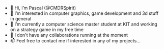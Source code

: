 - 👋 Hi, I’m Pascal (@CMDRSpirit)
- 👀 I’m interested in computer graphics, game development and 3d stuff in general
- 🌱 I’m currently a computer science master student at KIT and working on a strategy game in my free time
- 💞️ I don't have any collaborations running at the moment
- 📫 Feel free to contact me if interested in any of my projects...

<!---
CMDRSpirit/CMDRSpirit is a ✨ special ✨ repository because its `README.md` (this file) appears on your GitHub profile.
You can click the Preview link to take a look at your changes.
--->
